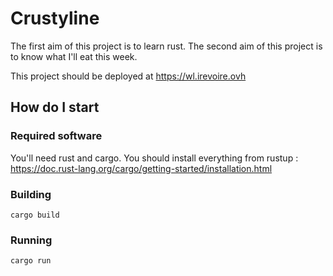 # Crustyline

The first aim of this project is to learn rust.
The second aim of this project is to know what I'll eat this week.

This project should be deployed at https://wl.irevoire.ovh


## How do I start

### Required software

You'll need rust and cargo. You should install everything from rustup : https://doc.rust-lang.org/cargo/getting-started/installation.html

### Building

```
cargo build
```

### Running

```
cargo run
```
